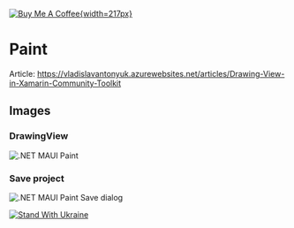 [![Buy Me A Coffee](https://cdn.buymeacoffee.com/buttons/v2/default-blue.png){width=217px}](https://www.buymeacoffee.com/vlad.antonyuk)

# Paint

Article: https://vladislavantonyuk.azurewebsites.net/articles/Drawing-View-in-Xamarin-Community-Toolkit

## Images

### DrawingView

![.NET MAUI Paint](https://ik.imagekit.io/VladislavAntonyuk/vladislavantonyuk/articles/7/paint-dotnet.png)

### Save project

![.NET MAUI Paint Save dialog](https://user-images.githubusercontent.com/33021114/175909254-61b17272-0823-45d2-b602-e41fbb89117f.png)

[![Stand With Ukraine](https://img.shields.io/badge/made_in-ukraine-ffd700.svg?labelColor=0057b7)](https://stand-with-ukraine.pp.ua)